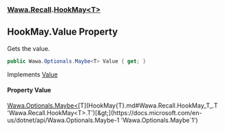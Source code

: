 ### [Wawa.Recall](Wawa.Recall.md 'Wawa.Recall').[HookMay&lt;T&gt;](HookMay{T}.md 'Wawa.Recall.HookMay<T>')

## HookMay<T>.Value Property

Gets the value.

```csharp
public Wawa.Optionals.Maybe<T> Value { get; }
```

Implements [Value](IValued{T}.Value.md 'Wawa.Recall.IValued<T>.Value')

#### Property Value
[Wawa.Optionals.Maybe&lt;](https://docs.microsoft.com/en-us/dotnet/api/Wawa.Optionals.Maybe-1 'Wawa.Optionals.Maybe`1')[T](HookMay{T}.md#Wawa.Recall.HookMay_T_.T 'Wawa.Recall.HookMay<T>.T')[&gt;](https://docs.microsoft.com/en-us/dotnet/api/Wawa.Optionals.Maybe-1 'Wawa.Optionals.Maybe`1')